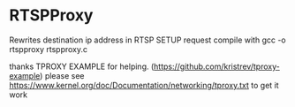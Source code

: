 # RTSPProxy
Rewrites destination ip address in RTSP SETUP request
compile with gcc -o rtspproxy rtspproxy.c

thanks TPROXY EXAMPLE for helping. (https://github.com/kristrev/tproxy-example)
please see https://www.kernel.org/doc/Documentation/networking/tproxy.txt to get it work
